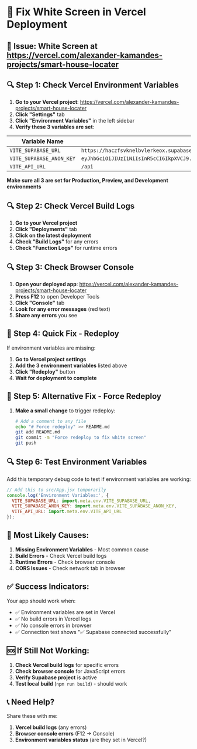 # 🔧 Fix White Screen in Vercel Deployment

## 🚨 **Issue**: White Screen at https://vercel.com/alexander-kamandes-projects/smart-house-locater

## 🔍 **Step 1: Check Vercel Environment Variables**

1. **Go to your Vercel project**: https://vercel.com/alexander-kamandes-projects/smart-house-locater
2. **Click "Settings"** tab
3. **Click "Environment Variables"** in the left sidebar
4. **Verify these 3 variables are set**:

| Variable Name | Value |
|---------------|-------|
| `VITE_SUPABASE_URL` | `https://haczfsvknelbvlerkeox.supabase.co` |
| `VITE_SUPABASE_ANON_KEY` | `eyJhbGciOiJIUzI1NiIsInR5cCI6IkpXVCJ9.eyJpc3MiOiJzdXBhYmFzZSIsInJlZiI6ImhhY3pmc3ZrbmVsYnZsZXJrZW94Iiwicm9sZSI6ImFub24iLCJpYXQiOjE3NTYzODUzMzQsImV4cCI6MjA3MTk2MTMzNH0.xSX9yt6iv734UqTnMdx3LoA5lGRYugPPEzPqEYRuiYY` |
| `VITE_API_URL` | `/api` |

**Make sure all 3 are set for Production, Preview, and Development environments**

## 🔍 **Step 2: Check Vercel Build Logs**

1. **Go to your Vercel project**
2. **Click "Deployments"** tab
3. **Click on the latest deployment**
4. **Check "Build Logs"** for any errors
5. **Check "Function Logs"** for runtime errors

## 🔍 **Step 3: Check Browser Console**

1. **Open your deployed app**: https://vercel.com/alexander-kamandes-projects/smart-house-locater
2. **Press F12** to open Developer Tools
3. **Click "Console"** tab
4. **Look for any error messages** (red text)
5. **Share any errors** you see

## 🔧 **Step 4: Quick Fix - Redeploy**

If environment variables are missing:

1. **Go to Vercel project settings**
2. **Add the 3 environment variables** listed above
3. **Click "Redeploy"** button
4. **Wait for deployment to complete**

## 🔧 **Step 5: Alternative Fix - Force Redeploy**

1. **Make a small change** to trigger redeploy:
   ```bash
   # Add a comment to any file
   echo "# Force redeploy" >> README.md
   git add README.md
   git commit -m "Force redeploy to fix white screen"
   git push
   ```

## 🔍 **Step 6: Test Environment Variables**

Add this temporary debug code to test if environment variables are working:

```javascript
// Add this to src/App.jsx temporarily
console.log('Environment Variables:', {
  VITE_SUPABASE_URL: import.meta.env.VITE_SUPABASE_URL,
  VITE_SUPABASE_ANON_KEY: import.meta.env.VITE_SUPABASE_ANON_KEY,
  VITE_API_URL: import.meta.env.VITE_API_URL
});
```

## 🎯 **Most Likely Causes:**

1. **Missing Environment Variables** - Most common cause
2. **Build Errors** - Check Vercel build logs
3. **Runtime Errors** - Check browser console
4. **CORS Issues** - Check network tab in browser

## ✅ **Success Indicators:**

Your app should work when:
- ✅ Environment variables are set in Vercel
- ✅ No build errors in Vercel logs
- ✅ No console errors in browser
- ✅ Connection test shows "✅ Supabase connected successfully"

## 🆘 **If Still Not Working:**

1. **Check Vercel build logs** for specific errors
2. **Check browser console** for JavaScript errors
3. **Verify Supabase project** is active
4. **Test local build** (`npm run build`) - should work

## 📞 **Need Help?**

Share these with me:
1. **Vercel build logs** (any errors)
2. **Browser console errors** (F12 → Console)
3. **Environment variables status** (are they set in Vercel?)
